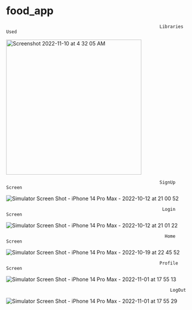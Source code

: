 # food_app
                                                              Libraries Used                                                          
                                                              
<img width="366" alt="Screenshot 2022-11-10 at 4 32 05 AM" src="https://user-images.githubusercontent.com/26799447/201054186-25df207a-2c82-4f37-b2eb-42cdb6e426b2.png">

                                                              SignUp Screen

![Simulator Screen Shot - iPhone 14 Pro Max - 2022-10-12 at 21 00 52](https://user-images.githubusercontent.com/26799447/195475163-77344119-5565-4d7f-ac55-98eb42ea91fe.png)

                                                               Login Screen

![Simulator Screen Shot - iPhone 14 Pro Max - 2022-10-12 at 21 01 22](https://user-images.githubusercontent.com/26799447/195475183-04e9ab50-6362-4f28-8b8a-f47295912e54.png)

                                                                Home Screen

![Simulator Screen Shot - iPhone 14 Pro Max - 2022-10-19 at 22 45 52](https://user-images.githubusercontent.com/26799447/196844322-03a85377-ae1b-4df8-a7f1-6d82b49d4e3f.png)

                                                              Profile Screen
                                                              
![Simulator Screen Shot - iPhone 14 Pro Max - 2022-11-01 at 17 55 13](https://user-images.githubusercontent.com/26799447/199350745-e0b474d1-4895-4b80-bbc9-096e36eeb8f1.png)


                                                                  LogOut
 
 ![Simulator Screen Shot - iPhone 14 Pro Max - 2022-11-01 at 17 55 29](https://user-images.githubusercontent.com/26799447/199351102-52927392-1f48-4eda-82b6-c050d7e4803b.png)
